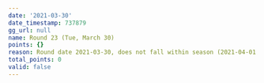 ```yaml
---
date: '2021-03-30'
date_timestamp: 737879
gg_url: null
name: Round 23 (Tue, March 30)
points: {}
reason: Round date 2021-03-30, does not fall within season (2021-04-01 to 2021-10-01)
total_points: 0
valid: false
---
```

